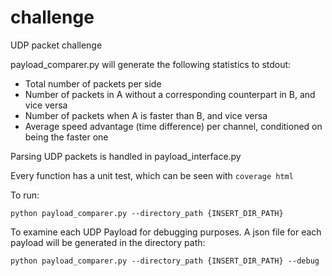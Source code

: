 # challenge
UDP packet challenge

payload_comparer.py will generate the following statistics to stdout:

- Total number of packets per side
- Number of packets in A without a corresponding counterpart in B, and vice versa
- Number of packets when A is faster than B, and vice versa
- Average speed advantage (time difference) per channel, conditioned on being the faster one

Parsing UDP packets is handled in payload_interface.py

Every function has a unit test, which can be seen with
`coverage html`

To run:

`python payload_comparer.py --directory_path {INSERT_DIR_PATH}`

To examine each UDP Payload for debugging purposes. A json file for each payload will be generated in the directory path: 

`python payload_comparer.py --directory_path {INSERT_DIR_PATH} --debug`
